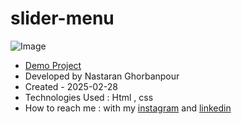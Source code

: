 # slider-menu
![Image](https://github.com/user-attachments/assets/bf88d6d8-8e90-426c-8ec7-f9ae2e2356e2)
 
- [Demo Project](https://nastaranghorbanpour.github.io/Effects/)
- Developed by Nastaran Ghorbanpour
- Created - 2025-02-28
- Technologies Used : Html , css 
- How to reach me : with my 
[instagram](https://www.instagram.com/nestacode.lab/) and 
[linkedin](https://www.linkedin.com/in/nastaran-ghorbanpour-027a7b349/)
